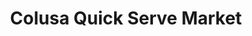 ---
title: "Colusa Quick Serve Market"
url: /colusa/colusa-quick-serve-market/
shop: convenience
---